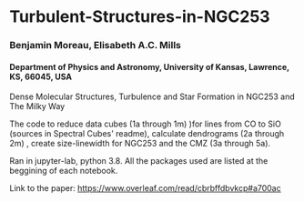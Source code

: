 # Turbulent-Structures-in-NGC253

### Benjamin Moreau, Elisabeth A.C. Mills
#### Department of Physics and Astronomy, University of Kansas, Lawrence, KS, 66045, USA

Dense Molecular Structures, Turbulence and Star Formation in NGC253 and The Milky Way

The code to reduce data cubes (1a through 1m) )for lines from CO to SiO (sources in Spectral Cubes' readme), calculate dendrograms (2a through 2m) , create size-linewidth for NGC253 and the CMZ (3a through 5a).

Ran in jupyter-lab, python 3.8. All the packages used are listed at the beggining of each notebook.

Link to the paper: https://www.overleaf.com/read/cbrbffdbvkcp#a700ac
